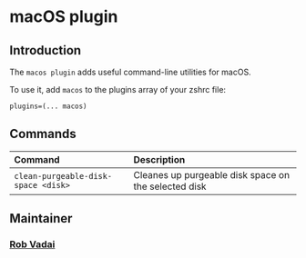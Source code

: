 # macOS plugin

## Introduction

The `macos plugin` adds useful command-line utilities for macOS.

To use it, add `macos` to the plugins array of your zshrc file:

```
plugins=(... macos)
```

## Commands

| Command                             | Description                                          |
|:------------------------------------|:-----------------------------------------------------|
| `clean-purgeable-disk-space <disk>` | Cleanes up purgeable disk space on the selected disk |

## Maintainer

### [Rob Vadai](https://github.com/robvadai)

